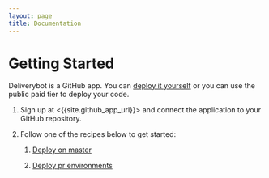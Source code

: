 ```yaml
---
layout: page
title: Documentation
---
```


# Getting Started

Deliverybot is a GitHub app. You can [deploy it yourself](self-hosting) or you
can use the public paid tier to deploy your code.

1. Sign up at <{{site.github_app_url}}> and connect the application to your
   GitHub repository.

2. Follow one of the recipes below to get started:

    1. [Deploy on master](/docs/recipes/deploy-on-master)

    2. [Deploy pr environments](/docs/recipes/deploy-pr-environments)
